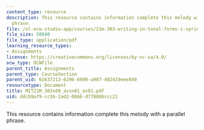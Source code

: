 ```yaml
---
content_type: resource
description: This resource contains information complete this melody with a parallel
  phrase.
file: /ol-ocw-studio-app/courses/21m-303-writing-in-tonal-forms-i-spring-2009/ddcb9a79cc5b2ad20866d77806bccc21_MIT21M_303s09_assn01_ex01.pdf
file_size: 50940
file_type: application/pdf
learning_resource_types:
- Assignments
license: https://creativecommons.org/licenses/by-nc-sa/4.0/
ocw_type: OCWFile
parent_title: Assignments
parent_type: CourseSection
parent_uid: 61637213-6296-6990-a987-482419eee840
resourcetype: Document
title: MIT21M_303s09_assn01_ex01.pdf
uid: ddcb9a79-cc5b-2ad2-0866-d77806bccc21
---
```

This resource contains information complete this melody with a parallel phrase.